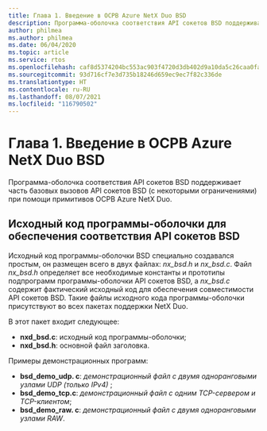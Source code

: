 ```yaml
---
title: Глава 1. Введение в ОСРВ Azure NetX Duo BSD
description: Программа-оболочка соответствия API сокетов BSD поддерживает часть базовых вызовов API сокетов BSD (с некоторыми ограничениями) при помощи примитивов ОСРВ Azure NetX Duo.
author: philmea
ms.author: philmea
ms.date: 06/04/2020
ms.topic: article
ms.service: rtos
ms.openlocfilehash: caf8d5374204bc553ac903f4720d3db402d9a10da5c26caa0fa67c4b5d340049
ms.sourcegitcommit: 93d716cf7e3d735b18246d659ec9ec7f82c336de
ms.translationtype: HT
ms.contentlocale: ru-RU
ms.lasthandoff: 08/07/2021
ms.locfileid: "116790502"
---
```

# <a name="chapter-1---introduction-to-azure-rtos-netx-duo-bsd"></a>Глава 1. Введение в ОСРВ Azure NetX Duo BSD

Программа-оболочка соответствия API сокетов BSD поддерживает часть базовых вызовов API сокетов BSD (с некоторыми ограничениями) при помощи примитивов ОСРВ Azure NetX Duo.

## <a name="bsd-socket-api-compliancy-wrapper-source"></a>Исходный код программы-оболочки для обеспечения соответствия API сокетов BSD

Исходный код программы-оболочки BSD специально создавался простым, он размещен всего в двух файлах: *nx_bsd.h* и *nx_bsd.c*. Файл *nx_bsd.h* определяет все необходимые константы и прототипы подпрограмм программы-оболочки API сокетов BSD, а *nx_bsd.c* содержит фактический исходный код для обеспечения совместимости API сокетов BSD. Такие файлы исходного кода программы-оболочки присутствуют во всех пакетах поддержки NetX Duo.

В этот пакет входит следующее:

- **nxd_bsd.c**: исходный код программы-оболочки;
- **nxd_bsd.h**: основной файл заголовка.

Примеры демонстрационных программ:

- **bsd_demo_udp. c**: *демонстрационный файл с двумя одноранговыми узлами UDP (только IPv4)* ;
- **bsd_demo_tcp.c**: *демонстрационный файл с одним TCP-сервером и TCP-клиентом*;
- **bsd_demo_raw. c**: *демонстрационный файл с двумя одноранговыми узлами RAW*.